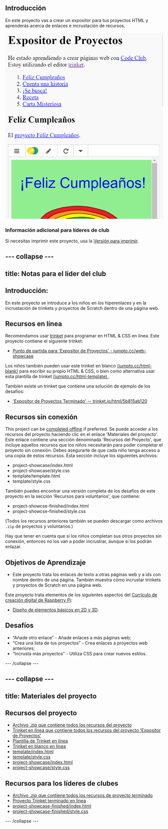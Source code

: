 ## Introducción

En este proyecto vas a crear un expositor para tus proyectos HTML y aprenderás acerca de enlaces e incrustación de recursos.

![captura de pantalla](images/showcase-intro.png)

### Información adicional para líderes de club

Si necesitas imprimir este proyecto, usa la [Versión para imprimir](https://projects.raspberrypi.org/en/projects/project-showcase/print).

## \--- collapse \---

## title: Notas para el líder del club

## Introducción:

En este proyecto se introduce a los niños en los hiperenlaces y en la incrustación de trinkets y proyectos de Scratch dentro de una página web.

## Recursos en línea

Recomendamos usar [trinket](https://trinket.io/) para programar en HTML & CSS en línea. Este proyecto contiene el siguiente trinket:

* [Punto de partida para 'Expositor de Proyectos' - jumpto.cc/web-showcase](http://jumpto.cc/web-showcase)

Los niños también pueden usar este trinket en blanco [(jumpto.cc/html-blank)](http://jumpto.cc/html-blank) para escribir su propio HTML & CSS, o bien como alternativa usar esta plantilla de trinket [ (jumpto.cc/html-template) ](http://jumpto.cc/html-template).

También existe un trinket que contiene una solución de ejemplo de los desafíos:

* ['Expositor de Proyectos Terminado' -- trinket.io/html/5b815ab120](https://trinket.io/html/5b815ab120)

## Recursos sin conexión

This project can be [completed offline](https://rpf.io/html-offline) if preferred. Se puede acceder a los recursos del proyecto haciendo clic en el enlace 'Materiales del proyecto'. Este enlace contiene una sección denominada 'Recursos del Proyecto', que incluye aquellos recursos que los niños necesitarán para poder completar el proyecto sin conexión. Debes asegurarte de que cada niño tenga acceso a una copia de estos recursos. Esta sección incluye los siguientes archivos:

* project-showcase/index.html
* project-showcase/style.css
* template/template.html
* template/style.css

También puedes encontrar una versión completa de los desafíos de este proyecto en la sección 'Recursos para voluntarios', que contiene:

* project-showcse-finished/index.html
* project-showcse-finished/style.css

(Todos los recursos anteriores también se pueden descargar como archivos `.zip` de proyectos y voluntarios.)

Hay que tener en cuenta que si los niños completan sus otros proyectos sin conexión, entonces no los van a poder incrustrar, aunque sí los podrán enlazar.

## Objetivos de Aprendizaje

* Este proyecto trata los enlaces de texto a otras páginas web y a ids con nombre dentro de una página. También muestra cómo incrustar trinkets y proyectos de Scratch en una página web. 

Este proyecto trata elementos de los siguientes aspectos del [Currículo de creación digital de Raspberry Pi](http://rpf.io/curriculum):

* [Diseño de elementos básicos en 2D y 3D](https://www.raspberrypi.org/curriculum/design/creator).

## Desafíos

* “Añade otro enlace” - Añade enlaces a más páginas web;
* “Crea una lista de tus proyectos” - Crea enlaces a proyectos web anteriores;
* “Incrusta más proyectos” - Utiliza CSS para crear nuevos estilos.

\--- /collapse \---

## \--- collapse \---

## title: Materiales del proyecto

## Recursos del proyecto

* [Archivo .zip que contiene todos los recursos del proyecto](https://rpf.io/p/en/project-showcase-go)
* [Trinket en línea que contiene todos los recursos del proyecto 'Expositor de Proyectos'](http://jumpto.cc/web-showcase)
* [Plantilla de Trinket en línea](http://jumpto.cc/trinket-template)
* [Trinket en blanco en línea](http://jumpto.cc/trinket-blank)
* [template/index.html](resources/template-index.html)
* [template/style.css](resources/template-style.css)
* [project-showcase/index.html](resources/project-showcase-index.html)
* [project-showcase/style.css](resources/project-showcase-style.css)

## Recursos para los líderes de clubes

* [Archivo .zip que contiene todos los recursos de proyecto terminado](https://rpf.io/p/en/project-showcase-go)
* [Proyecto Trinket terminado en línea](https://trinket.io/html/1d4d4c5ce1)
* [project-showcase-finished/index.html](resources/project-showcase-finished-index.html)
* [project-showcase-finished/style.css](resources/project-showcase-finished-style.css)

\--- /collapse \---